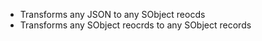 - Transforms any JSON to any SObject reocds
- Transforms any SObject reocrds to any SObject records
